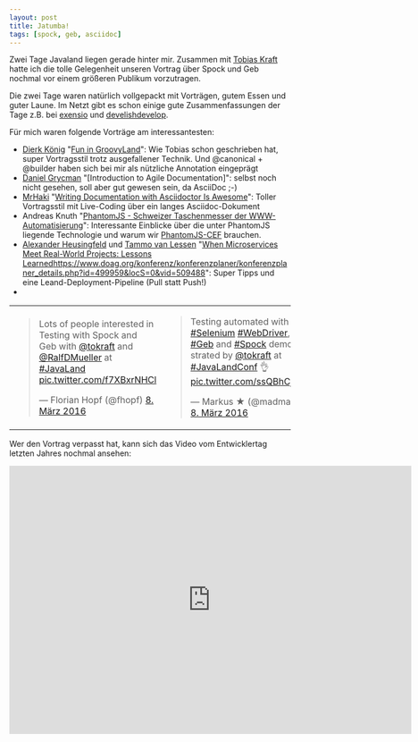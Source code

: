 ```yaml
---
layout: post
title: Jatumba!
tags: [spock, geb, asciidoc]
---
```


Zwei Tage Javaland liegen gerade hinter mir. Zusammen mit [Tobias Kraft](https://twitter.com/tokraft) hatte ich die tolle Gelegenheit unseren Vortrag über Spock und Geb nochmal vor einem größeren Publikum vorzutragen. 

Die zwei Tage waren natürlich vollgepackt mit Vorträgen, gutem Essen und guter Laune. Im Netzt gibt es schon einige gute Zusammenfassungen der Tage z.B. bei [exensio](http://blog.exensio.de/2016/03/javaland-2016.html) und [develishdevelop](https://develishdevelopment.wordpress.com/2016/03/09/javaland-2016-conference-day-1/).

Für mich waren folgende Vorträge am interessantesten:

* [Dierk König](https://twitter.com/mittie) "[Fun in GroovyLand](https://www.doag.org/konferenz/konferenzplaner/konferenzplaner_details.php?id=499959&locS=0&vid=509525)": Wie Tobias schon geschrieben hat, super Vortragsstil trotz ausgefallener Technik. Und @canonical + @builder haben sich bei mir als nützliche Annotation eingeprägt
* [Daniel Grycman](https://twitter.com/danielgrycman) "[Introduction to Agile Documentation]": selbst noch nicht gesehen, soll aber gut gewesen sein, da AsciiDoc ;-)
* [MrHaki](https://twitter.com/mrhaki) "[Writing Documentation with Asciidoctor Is Awesome](https://www.doag.org/konferenz/konferenzplaner/konferenzplaner_details.php?id=499959&locS=0&vid=509825)": Toller Vortragsstil mit Live-Coding über ein langes Asciidoc-Dokument
* Andreas Knuth "[PhantomJS - Schweizer Taschenmesser der WWW-Automatisierung](https://www.doag.org/konferenz/konferenzplaner/konferenzplaner_details.php?id=499959&locS=0&vid=509726)": Interessante Einblicke über die unter PhantomJS liegende Technologie und warum wir [PhantomJS-CEF](https://github.com/KDAB/phantomjs-cef) brauchen.
* [Alexander Heusingfeld](https://twitter.com/aheusingfeld) und [Tammo van Lessen](https://twitter.com/taval) "[When Microservices Meet Real-World Projects: Lessons Learned]()https://www.doag.org/konferenz/konferenzplaner/konferenzplaner_details.php?id=499959&locS=0&vid=509488": Super Tipps und eine Leand-Deployment-Pipeline (Pull statt Push!)
* 
<table>
<tr>
<td>
<blockquote class="twitter-tweet" data-lang="de"><p lang="en" dir="ltr">Lots of people interested in Testing with Spock and Geb with <a href="https://twitter.com/tokraft">@tokraft</a> and <a href="https://twitter.com/RalfDMueller">@RalfDMueller</a> at <a href="https://twitter.com/hashtag/JavaLand?src=hash">#JavaLand</a> <a href="https://t.co/f7XBxrNHCl">pic.twitter.com/f7XBxrNHCl</a></p>&mdash; Florian Hopf (@fhopf) <a href="https://twitter.com/fhopf/status/707185245066547200">8. März 2016</a></blockquote>
<script async src="//platform.twitter.com/widgets.js" charset="utf-8"></script></td>
<td>
<blockquote class="twitter-tweet" data-lang="de"><p lang="en" dir="ltr">Testing automated with <a href="https://twitter.com/hashtag/Selenium?src=hash">#Selenium</a> <a href="https://twitter.com/hashtag/WebDriver?src=hash">#WebDriver</a>, <a href="https://twitter.com/hashtag/Geb?src=hash">#Geb</a> and <a href="https://twitter.com/hashtag/Spock?src=hash">#Spock</a> demonstrated by <a href="https://twitter.com/tokraft">@tokraft</a> at <a href="https://twitter.com/hashtag/JavaLandConf?src=hash">#JavaLandConf</a> 👌 <a href="https://t.co/ssQBhCjtNj">pic.twitter.com/ssQBhCjtNj</a></p>&mdash; Markus ★ (@madmas) <a href="https://twitter.com/madmas/status/707181204261486592">8. März 2016</a></blockquote>
<script async src="//platform.twitter.com/widgets.js" charset="utf-8"></script>
</td>
</tr>
</table>
<script async class="speakerdeck-embed" data-id="3e2e77dd039b45879579a7b6895e5203" data-ratio="1.77777777777778" src="//speakerdeck.com/assets/embed.js"></script>

Wer den Vortrag verpasst hat, kann sich das Video vom Entwicklertag letzten Jahres nochmal ansehen:

<iframe allowfullscreen="" frameborder="0"  src="https://www.youtube.com/embed/L75DdPon5Gk" width="720" height="480"></iframe>

